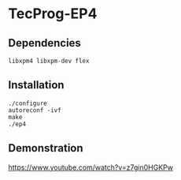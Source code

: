 # TecProg-EP4

## Dependencies
```libxpm4 libxpm-dev flex```

## Installation
```
./configure
autoreconf -ivf
make
./ep4
```

## Demonstration

https://www.youtube.com/watch?v=z7gin0HGKPw
